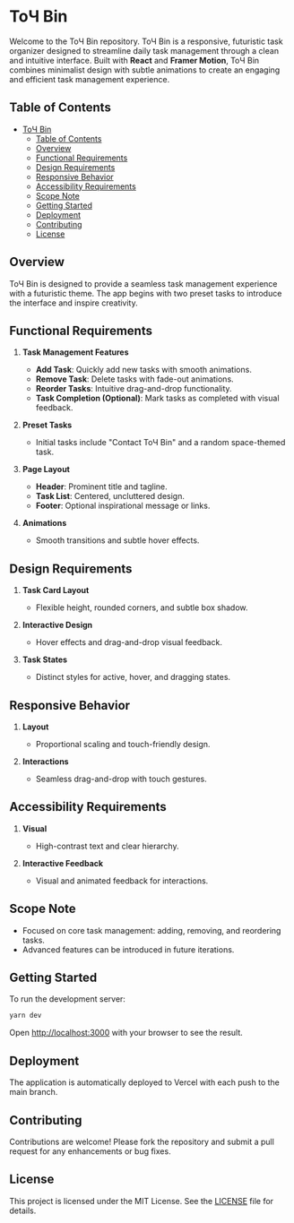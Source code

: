 # ToЧ Bin

Welcome to the ToЧ Bin repository. ToЧ Bin is a responsive, futuristic task organizer designed to streamline daily task management through a clean and intuitive interface. Built with **React** and **Framer Motion**, ToЧ Bin combines minimalist design with subtle animations to create an engaging and efficient task management experience.

## Table of Contents

- [ToЧ Bin](#toч-bin)
  - [Table of Contents](#table-of-contents)
  - [Overview](#overview)
  - [Functional Requirements](#functional-requirements)
  - [Design Requirements](#design-requirements)
  - [Responsive Behavior](#responsive-behavior)
  - [Accessibility Requirements](#accessibility-requirements)
  - [Scope Note](#scope-note)
  - [Getting Started](#getting-started)
  - [Deployment](#deployment)
  - [Contributing](#contributing)
  - [License](#license)

## Overview

ToЧ Bin is designed to provide a seamless task management experience with a futuristic theme. The app begins with two preset tasks to introduce the interface and inspire creativity.

## Functional Requirements

1. **Task Management Features**

   - **Add Task**: Quickly add new tasks with smooth animations.
   - **Remove Task**: Delete tasks with fade-out animations.
   - **Reorder Tasks**: Intuitive drag-and-drop functionality.
   - **Task Completion (Optional)**: Mark tasks as completed with visual feedback.

2. **Preset Tasks**

   - Initial tasks include "Contact ToЧ Bin" and a random space-themed task.

3. **Page Layout**

   - **Header**: Prominent title and tagline.
   - **Task List**: Centered, uncluttered design.
   - **Footer**: Optional inspirational message or links.

4. **Animations**
   - Smooth transitions and subtle hover effects.

## Design Requirements

1. **Task Card Layout**

   - Flexible height, rounded corners, and subtle box shadow.

2. **Interactive Design**

   - Hover effects and drag-and-drop visual feedback.

3. **Task States**
   - Distinct styles for active, hover, and dragging states.

## Responsive Behavior

1. **Layout**

   - Proportional scaling and touch-friendly design.

2. **Interactions**
   - Seamless drag-and-drop with touch gestures.

## Accessibility Requirements

1. **Visual**

   - High-contrast text and clear hierarchy.

2. **Interactive Feedback**
   - Visual and animated feedback for interactions.

## Scope Note

- Focused on core task management: adding, removing, and reordering tasks.
- Advanced features can be introduced in future iterations.

## Getting Started

To run the development server:

```bash
yarn dev
```

Open [http://localhost:3000](http://localhost:3000) with your browser to see the result.

## Deployment

The application is automatically deployed to Vercel with each push to the main branch.

## Contributing

Contributions are welcome! Please fork the repository and submit a pull request for any enhancements or bug fixes.

## License

This project is licensed under the MIT License. See the [LICENSE](LICENSE) file for details.
